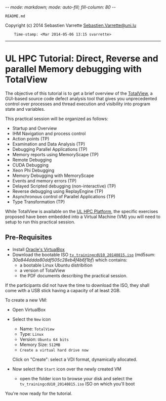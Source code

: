 -*- mode: markdown; mode: auto-fill; fill-column: 80 -*-

`README.md`

Copyright (c) 2014 Sebastien Varrette <Sebastien.Varrette@uni.lu>

        Time-stamp: <Mar 2014-05-06 13:15 svarrette>

-------------------


# UL HPC Tutorial: Direct, Reverse and parallel Memory debugging with TotalView

The objective of this tutorial is to get a brief overview of the [TotalView](http://www.roguewave.com/products/totalview.aspx), a GUI-based source code defect analysis tool that gives you unprecedented control over processes and thread execution and visibility into program state and variables.

This practical session will be organized as follows:

* Startup and Overview
* IHM Navigation and process control
* Action points (TP)
* Examination and Data Analysis (TP)
* Debugging Parallel Applications (TP)
* Memory reports using MemoryScape (TP)
* Remote Debugging
* CUDA Debugging
* Xeon Phi Debugging
* Memory Debugging with MemoryScape
* Events and memory errors (TP)
* Delayed Scripted debugging (non-interactive) (TP)
* Reverse debugging using ReplayEngine (TP)
* Asynchronous control of Parallel Applications (TP)
* Type Transformation (TP)

While TotalView is available on the [UL HPC Platform](http://hpc.uni.lu), the specific exercises proposed have been embedded into a Virtual Machine (VM) you will need to setup to run this practical session. 

## Pre-Requisites

* Install [Oracle's VirtualBox](http://www.virtualbox.org/)
* Download the bootable ISO [`tv_trainingcdU10_20140815.iso`](https://hpc.uni.lu/download/tv_trainingcdU10_20140815.iso) (md5sum: *30a844ddda80ddf505c28eb4f4b6f1bf*) which contains: 
  * a bootable Linux Ubuntu distribition
  * a version of TotalView
  * the PDF documents describing the practical session.

If the participants did not have the time to download the ISO, they shall come with a USB stick having a capacity of at least 2GB.

To create a new VM: 

* Open VirtualBox
* Select the `New` icon
  * Name: `TotalView`
  * Type: `Linux`
  * Version: `Ubuntu 64 bits`
  * Memory Size: `512MB`
  * `Create a virtual hard drive now`
  
  Click on "Create": select a VDI format, dynamically allocated. 
* Now select the `Start` icon over the newly created VM
  * open the folder icon to browse your disk and select the  `tv_trainingcdU10_20140815.iso` ISO on which you'll boot
  
 You're now ready for the tutorial.

